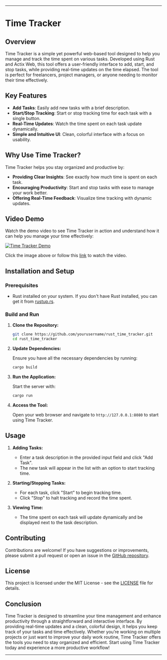 
---

# Time Tracker

## Overview

Time Tracker is a simple yet powerful web-based tool designed to help you manage and track the time spent on various tasks. Developed using Rust and Actix Web, this tool offers a user-friendly interface to add, start, and stop tasks, while providing real-time updates on the time elapsed. The tool is perfect for freelancers, project managers, or anyone needing to monitor their time effectively.

## Key Features

- **Add Tasks**: Easily add new tasks with a brief description.
- **Start/Stop Tracking**: Start or stop tracking time for each task with a single button.
- **Real-Time Updates**: Watch the time spent on each task update dynamically.
- **Simple and Intuitive UI**: Clean, colorful interface with a focus on usability.

## Why Use Time Tracker?

Time Tracker helps you stay organized and productive by:
- **Providing Clear Insights**: See exactly how much time is spent on each task.
- **Encouraging Productivity**: Start and stop tasks with ease to manage your work better.
- **Offering Real-Time Feedback**: Visualize time tracking with dynamic updates.

## Video Demo

Watch the demo video to see Time Tracker in action and understand how it can help you manage your time effectively:

[![Time Tracker Demo](https://img.youtube.com/vi/oqj4YIYRR8k/0.jpg)](https://youtu.be/oqj4YIYRR8k)

Click the image above or follow this [link](https://youtu.be/oqj4YIYRR8k) to watch the video.

## Installation and Setup

### Prerequisites

- Rust installed on your system. If you don't have Rust installed, you can get it from [rustup.rs](https://rustup.rs/).

### Build and Run

1. **Clone the Repository:**

   ```bash
   git clone https://github.com/yourusername/rust_time_tracker.git
   cd rust_time_tracker
   ```

2. **Update Dependencies:**

   Ensure you have all the necessary dependencies by running:

   ```bash
   cargo build
   ```

3. **Run the Application:**

   Start the server with:

   ```bash
   cargo run
   ```

4. **Access the Tool:**

   Open your web browser and navigate to `http://127.0.0.1:8080` to start using Time Tracker.

## Usage

1. **Adding Tasks:**
   - Enter a task description in the provided input field and click "Add Task".
   - The new task will appear in the list with an option to start tracking time.

2. **Starting/Stopping Tasks:**
   - For each task, click "Start" to begin tracking time.
   - Click "Stop" to halt tracking and record the time spent.

3. **Viewing Time:**
   - The time spent on each task will update dynamically and be displayed next to the task description.

## Contributing

Contributions are welcome! If you have suggestions or improvements, please submit a pull request or open an issue in the [GitHub repository](https://github.com/yourusername/rust_time_tracker).

## License

This project is licensed under the MIT License - see the [LICENSE](LICENSE) file for details.

## Conclusion

Time Tracker is designed to streamline your time management and enhance productivity through a straightforward and interactive interface. By providing real-time updates and a clean, colorful design, it helps you keep track of your tasks and time effectively. Whether you’re working on multiple projects or just want to improve your daily work routine, Time Tracker offers the tools you need to stay organized and efficient. Start using Time Tracker today and experience a more productive workflow!

---

